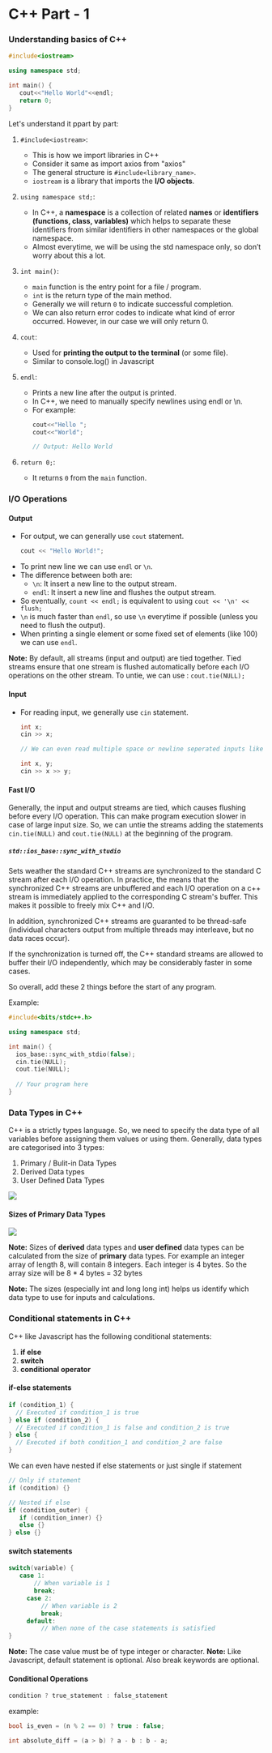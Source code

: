 # C++ Part - 1

### Understanding basics of C++
``` c++
#include<iostream>

using namespace std;

int main() {
   cout<<"Hello World"<<endl;
   return 0;
}
```
Let's understand it ppart by part:
1. `#include<iostream>`:
    - This is how we import libraries in C++
    - Consider it same as import axios from "axios"
    - The general structure is `#include<library_name>`.
    - `iostream` is a library that imports the **I/O objects**. 

2. `using namespace std;`: 
    - In C++, a **namespace** is a collection of related **names** or **identifiers** **(functions, class, variables)** which helps to separate these identifiers from similar identifiers in other namespaces or the global namespace. 
    - Almost everytime, we will be using the std namespace only, so don’t worry about this a lot.

3. `int main()`: 
    - `main` function is the entry point for a file / program. 
    - `int` is the return type of the main method. 
    - Generally we will return `0` to indicate successful completion. 
    - We can also return error codes to indicate what kind of error occurred. However, in our case we will only return 0.

4. `cout`: 
    - Used for **printing the output to the terminal** (or some file). 
    - Similar to console.log() in Javascript

5. `endl`: 
    - Prints a new line after the output is printed. 
    - In C++, we need to manually specify newlines using endl or \n. 
    - For example: 
        ``` cpp
        cout<<"Hello ";
        cout<<"World";

        // Output: Hello World
        ```
6. `return 0;`: 
    - It returns `0` from the `main` function. 
 

### I/O Operations
#### Output

- For output, we can generally use `cout` statement.
    ```cpp
    cout << "Hello World!";
    ```
- To print new line we can use `endl` or `\n`.
- The difference between both are:
    - `\n`: It insert a new line to the output stream.
    - `endl`: It insert a new line and flushes the output stream.
- So eventually, `count << endl;` is equivalent to using `cout << '\n' << flush;`
- `\n` is much faster than `endl`, so use `\n` everytime if possible (unless you need to flush the output).
- When printing a single element or some fixed set of elements (like 100) we can use `endl`.

**Note:** By default, all streams (input and output) are tied together. Tied streams ensure that one stream is flushed automatically before each I/O operations on the other stream. To untie, we can use : `cout.tie(NULL);`

#### Input
- For reading input, we generally use `cin` statement.
    ``` cpp
    int x;
    cin >> x;

    // We can even read multiple space or newline seperated inputs like this

    int x, y;
    cin >> x >> y;
    ```

#### Fast I/O
Generally, the input and output streams are tied, which causes flushing before every I/O operation. This can make program execution slower in case of large input size. So, we can untie the streams adding the statements  `cin.tie(NULL)` and `cout.tie(NULL)` at the beginning of the program.

##### `std::ios_base::sync_with_studio` 
Sets weather the standard C++ streams are synchronized to the standard C stream after each I/O operation. In practice, the means that the synchronized C++ streams are unbuffered and each I/O operation on a c++ stream is immediately applied to the corresponding C stream's buffer. This makes it possible to freely mix C++ and I/O.

In addition, synchronized C++ streams are guaranted to be thread-safe (individual characters output from multiple threads may interleave, but no data races occur).

If the synchronization is turned off, the C++ standard streams are allowed to buffer their I/O independently, which may be considerably faster in some cases.

So overall, add these 2 things before the start of any program. 

Example:
``` cpp
#include<bits/stdc++.h>

using namespace std;

int main() {
  ios_base::sync_with_stdio(false);
  cin.tie(NULL);
  cout.tie(NULL);
  
  // Your program here
}
```


### Data Types in C++
C++ is a strictly types language. So, we need to specify the data type of all variables before assigning them values or using them. Generally, data types are categorised into 3 types: 
1. Primary / Bulit-in Data Types
2. Derived Data types
3. User Defined Data Types

![](images/DatatypesInC.png)

#### Sizes of Primary Data Types
![](images/cpp_datatype1.png)

**Note:** Sizes of **derived** data types and **user defined** data types can be calculated from the size of **primary** data types. For example an integer array of length 8, will contain 8 integers. Each integer is 4 bytes. So the array size will be 8 * 4 bytes = 32 bytes

**Note:** The sizes (especially int and long long int) helps us identify which data type to use for inputs and calculations.


### Conditional statements in C++
C++ like Javascript has the following conditional statements:
1. **if else**
2. **switch**
3. **conditional operator**

#### if-else statements
``` cpp
if (condition_1) {
  // Executed if condition_1 is true
} else if (condition_2) {
  // Executed if condition_1 is false and condition_2 is true
} else {
  // Executed if both condition_1 and condition_2 are false
}
```
We can even have nested if else statements or just single if statement
``` cpp
// Only if statement
if (condition) {}

// Nested if else
if (condition_outer) {
   if (condition_inner) {}
   else {}
} else {}
```

#### switch statements
``` cpp
switch(variable) {
   case 1:
	   // When variable is 1
	   break;
	 case 2:
		 // When variable is 2
		 break;
	 default:
		 // When none of the case statements is satisfied
}
```
**Note:** The case value must be of type integer or character.
**Note:** 
Like Javascript, default statement is optional. Also break keywords are optional.


#### Conditional Operations
``` cpp
condition ? true_statement : false_statement
```
example:
``` cpp
bool is_even = (n % 2 == 0) ? true : false;

int absolute_diff = (a > b) ? a - b : b - a;
```